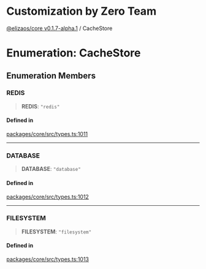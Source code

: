 # Customization by Zero Team

[@elizaos/core v0.1.7-alpha.1](../index.md) / CacheStore

# Enumeration: CacheStore

## Enumeration Members

### REDIS

> **REDIS**: `"redis"`

#### Defined in

[packages/core/src/types.ts:1011](https://github.com/elizaOS/eliza/blob/main/packages/core/src/types.ts#L1011)

***

### DATABASE

> **DATABASE**: `"database"`

#### Defined in

[packages/core/src/types.ts:1012](https://github.com/elizaOS/eliza/blob/main/packages/core/src/types.ts#L1012)

***

### FILESYSTEM

> **FILESYSTEM**: `"filesystem"`

#### Defined in

[packages/core/src/types.ts:1013](https://github.com/elizaOS/eliza/blob/main/packages/core/src/types.ts#L1013)
